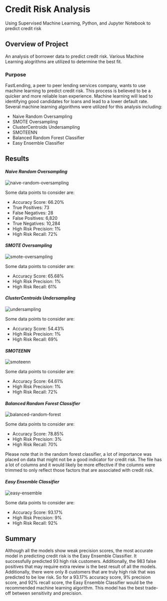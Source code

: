 # Credit Risk Analysis

Using Supervised Machine Learning, Python, and Jupyter Notebook to predict credit risk

## Overview of Project

An analysis of borrower data to predict credit risk. Various Machine Learning alogrithms are utilized to determine the best fit.

### Purpose

FastLending, a peer to peer lending services company, wants to use machine learning to predict credit risk. This process is believed to be a quicker and more reliable loan experience. Machine learning will lead to identifying good candidates for loans and lead to a lower default rate. Several machine learning algorithms were utilized for this analysis including:
- Naive Random Oversampling
- SMOTE Oversampling
- ClusterCentroids Undersampling
- SMOTEENN
- Balanced Random Forest Classifier
- Easy Ensemble Classifier

## Results

#### *Naive Random Oversampling*

![naive-random-oversampling](https://user-images.githubusercontent.com/108373151/198747282-fb51f3e3-8f1e-439a-9b80-a8aafceaac3c.jpg)

Some data points to consider are:
- Accuracy Score: 66.20%
- True Positives: 73
- False Negatives: 28
- False Positives: 6,820
- True Negatives: 10,284
- High Risk Precision: 1%
- High Risk Recall: 72%

#### *SMOTE Oversampling*

![smote-oversampling](https://user-images.githubusercontent.com/108373151/198747440-0fdbb614-b8b9-4928-bad1-e6abff32a932.jpg)

Some data points to consider are:
- Accuracy Score: 65.68%
- High Risk Precision: 1%
- High Risk Recall: 61%

#### *ClusterCentroids Undersampling*

![undersampling](https://user-images.githubusercontent.com/108373151/198748634-1d8139be-f7c3-43db-a6e4-b270b7f225d2.jpg)

Some data points to consider are:
- Accuracy Score: 54.43%
- High Risk Precision: 1%
- High Risk Recall: 69%


#### *SMOTEENN*

![smoteenn](https://user-images.githubusercontent.com/108373151/198748433-7b6ad967-3b63-4497-9f68-1bed4b7727bf.jpg)

Some data points to consider are:
- Accuracy Score: 64.61%
- High Risk Precision: 1%
- High Risk Recall: 72%

#### *Balanced Random Forest Classifier*

![balanced-random-forest](https://user-images.githubusercontent.com/108373151/198747156-eb1fabf7-25ce-418e-a7be-22157d0efa96.jpg)

Some data points to consider are:
- Accuracy Score: 78.85%
- High Risk Precision: 3%
- High Risk Recall: 70%

Please note that in the random forest classifier, a lot of importance was placed on data that might not be a good indicator for credit risk. The file has a lot of columns and it would likely be more effective if the columns were trimmed to only reflect those factors that are associated with credit risk.

#### *Easy Ensemble Classifier*

![easy-ensemble](https://user-images.githubusercontent.com/108373151/198747215-ef862149-02d1-451b-99f0-dc3e06cab6c8.jpg)

Some data points to consider are:
- Accuracy Score: 93.17%
- High Risk Precision: 9%
- High Risk Recall: 92%

## Summary

Although all the models show weak precision scores, the most accurate model in predicting credit risk is the Easy Ensemble Classifier. It successfully predicted 93 high risk customers. Additionally, the 983 false positives that may require extra review is the best result of all the models. Additionally, there were only 8 customers that are truly high risk that was predicted to be low risk. So for a 93.17% accuracy score, 9% precision score, and 92% recall score, the Easy Ensemble Classifier would be the recommended machine learning algorithm. This model has the best trade-off between sensitivity and precision.

